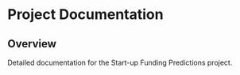 # Project Documentation

## Overview
Detailed documentation for the Start-up Funding Predictions project.